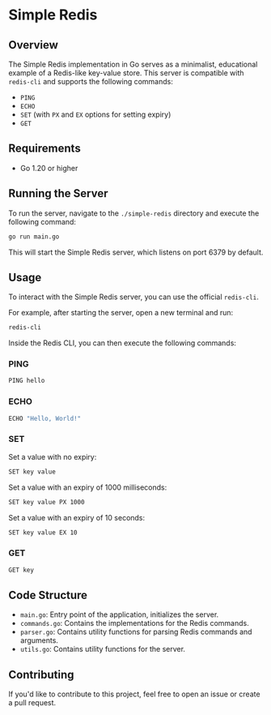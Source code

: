 # Simple Redis

## Overview

The Simple Redis implementation in Go serves as a minimalist, educational example of a Redis-like key-value store. This server is compatible with `redis-cli` and supports the following commands:

- `PING`
- `ECHO`
- `SET` (with `PX` and `EX` options for setting expiry)
- `GET`

## Requirements

- Go 1.20 or higher

## Running the Server

To run the server, navigate to the `./simple-redis` directory and execute the following command:

```bash
go run main.go
```

This will start the Simple Redis server, which listens on port 6379 by default.

## Usage

To interact with the Simple Redis server, you can use the official `redis-cli`.

For example, after starting the server, open a new terminal and run:

```bash
redis-cli
```

Inside the Redis CLI, you can then execute the following commands:

### PING

```bash
PING hello
```

### ECHO

```bash
ECHO "Hello, World!"
```

### SET

Set a value with no expiry:

```bash
SET key value
```

Set a value with an expiry of 1000 milliseconds:

```bash
SET key value PX 1000
```

Set a value with an expiry of 10 seconds:

```bash
SET key value EX 10
```

### GET

```bash
GET key
```

## Code Structure

- `main.go`: Entry point of the application, initializes the server.
- `commands.go`: Contains the implementations for the Redis commands.
- `parser.go`: Contains utility functions for parsing Redis commands and arguments.
- `utils.go`: Contains utility functions for the server.

## Contributing

If you'd like to contribute to this project, feel free to open an issue or create a pull request.